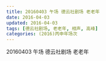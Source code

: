 ```yaml
---
title: 20160403 午场 德云社剧场 老老年
date: 2016-04-03
updated: 2016-04-03
tags: [德云社剧场, 老老年, 相声, 高峰] 
categories: (2016)丙申年场次 
---
```

20160403 午场 德云社剧场 老老年
